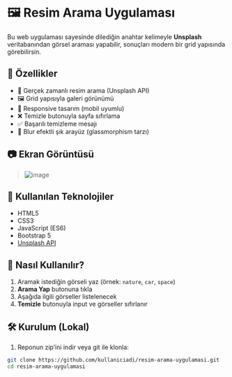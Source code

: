 # 🖼️ Resim Arama Uygulaması

Bu web uygulaması sayesinde dilediğin anahtar kelimeyle **Unsplash** veritabanından görsel araması yapabilir, sonuçları modern bir grid yapısında görebilirsin.

## 🚀 Özellikler

- 🔎 Gerçek zamanlı resim arama (Unsplash API)
- 🖼️ Grid yapısıyla galeri görünümü
- 📱 Responsive tasarım (mobil uyumlu)
- ❌ Temizle butonuyla sayfa sıfırlama
- ✅ Başarılı temizleme mesajı
- 🎨 Blur efektli şık arayüz (glassmorphism tarzı)

## 📷 Ekran Görüntüsü

> ![image](https://github.com/user-attachments/assets/5ea25066-5b5d-4451-b6ac-dec21b9583a7)


## 🧰 Kullanılan Teknolojiler

- HTML5  
- CSS3  
- JavaScript (ES6)  
- Bootstrap 5  
- [Unsplash API](https://unsplash.com/developers)

## 🔧 Nasıl Kullanılır?

1. Aramak istediğin görseli yaz (örnek: `nature`, `car`, `space`)
2. **Arama Yap** butonuna tıkla
3. Aşağıda ilgili görseller listelenecek
4. **Temizle** butonuyla input ve görseller sıfırlanır

## 🛠️ Kurulum (Lokal)

1. Reponun zip’ini indir veya git ile klonla:
```bash
git clone https://github.com/kullaniciadi/resim-arama-uygulamasi.git
cd resim-arama-uygulamasi
